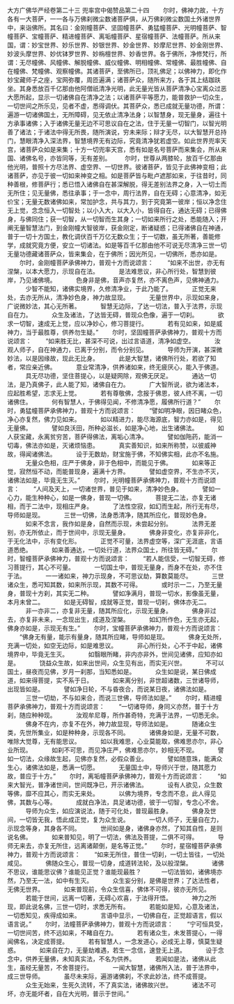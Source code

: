 
大方广佛华严经卷第二十三 兜率宫中偈赞品第二十四
　　尔时，佛神力故，十方各有一大菩萨，一一各与万佛刹微尘数诸菩萨俱，从万佛刹微尘数国土外诸世界中，来诣佛所。其名曰：金刚幢菩萨、坚固幢菩萨、勇猛幢菩萨、光明幢菩萨、智幢菩萨、宝幢菩萨、精进幢菩萨、离垢幢菩萨、星宿幢菩萨、法幢菩萨。所从来国，谓：妙宝世界、妙乐世界、妙银世界、妙金世界、妙摩尼世界、妙金刚世界、妙波头摩世界、妙优钵罗世界、妙栴檀世界、妙香世界。各于佛所，净修梵行，所谓：无尽幢佛、风幢佛、解脱幢佛、威仪幢佛、明相幢佛、常幢佛、最胜幢佛、自在幢佛、梵幢佛、观察幢佛。其诸菩萨，至佛所已，顶礼佛足；以佛神力，即化作妙宝藏师子之座，宝网弥覆，周匝遍满；诸菩萨众，随所来方，各于其上结跏趺坐。其身悉放百千亿那由他阿僧祇清净光明，此无量光皆从菩萨清净心宝离众过恶大愿所起，显示一切诸佛自在清净之法；以诸菩萨平等愿力，能普救护一切众生，一切世间之所乐见，见者不虚，悉得调伏。其菩萨众，悉已成就无量功德，所谓：遍游一切诸佛国土，无所障碍，见无依止清净法身；以智慧身，现无量身，遍往十方承事诸佛；入于诸佛无量无边不可思议自在之法，住于无量一切智门，以智光明善了诸法；于诸法中得无所畏，随所演说，穷未来际；辩才无尽，以大智慧开总持门，慧眼清净入深法界，智慧境界无有边际，究竟清净犹若虚空。如此世界兜率天宫，诸菩萨众如是来集；十方一切兜率天宫，悉有如是名号菩萨而来集会，所从来国、诸佛名号，亦皆同等，无有差别。
　　尔时，世尊从两膝轮，放百千亿那由他光明，普照十方尽法界、虚空界、一切世界。彼诸菩萨，皆见于此佛神变相；此诸菩萨，亦见于彼一切如来神变之相。如是菩萨皆与毗卢遮那如来，于往昔时，同种善根，修菩萨行；悉已悟入诸佛自在甚深解脱，得无差别法界之身，入一切土而无所住；见无量佛，悉往承事；于一念中，周行法界，自在无碍；心意清净，如无价宝；无量无数诸佛如来，常加护念，共与其力，到于究竟第一彼岸；恒以净念住无上觉，念念恒入一切智处；以小入大，以大入小，皆得自在，通达无碍；已得佛身，与佛同住；获一切智，从一切智而生其身；一切如来所行之处，悉能随入；开阐无量智慧法门，到金刚幢大智彼岸，获金刚定，断诸疑惑；已得诸佛自在神通，普于一切十方国土，教化调伏百千万亿无数众生；于一切数，虽无所著，善能修学，成就究竟方便，安立一切诸法。如是等百千亿那由他不可说无尽清净三世一切无量功德藏诸菩萨众，皆来集会，在于佛所；因光所见，一切佛所，悉亦如是。
　　尔时，金刚幢菩萨承佛神力，普观十方而说颂言：
　　“如来不出世，亦无有涅槃，以本大愿力，示现自在法。
　　　是法难思议，非心所行处，智慧到彼岸，乃见诸佛境。
　　　色身非是佛，音声亦复然，亦不离色声，见佛神通力。
　　　少智不能知，诸佛实境界，久修清净业，于此乃能了。
　　　正觉无来处，去亦无所从，清净妙色身，神力故显现。
　　　无量世界中，示现如来身，广说微妙法，其心无所著。
　　　智慧无边际，了达一切法，普入于法界，示现自在力。
　　　众生及诸法，了达皆无碍，普现众色像，遍于一切刹。
　　　欲求一切智，速成无上觉，应以净妙心，修习菩提行。
　　　若有见如来，如是威神力，当于最胜尊，供养勿生疑。”
　　尔时，坚固幢菩萨承佛神力，普观十方而说颂言：
　　“如来胜无比，甚深不可说，出过言语道，清净如虚空。
　　　汝观人师子，自在神通力，已离于分别，而令分别见。
　　　导师为开演，甚深微妙法，以是因缘故，现此无比身。
　　　此是大智慧，诸佛所行处，若欲了知者，常应亲近佛。
　　　意业常清净，供养诸如来，终无疲厌心，能入于佛道。
　　　具无尽功德，坚住菩提心，以是疑网除，观佛无厌足。
　　　通达一切法，是乃真佛子，此人能了知，诸佛自在力。
　　　广大智所说，欲为诸法本，应起胜希望，志求无上觉。
　　　若有尊敬佛，念报于佛恩，彼人终不离，一切诸佛住。
　　　何有智慧人，于佛得见闻，不修清净愿，履佛所行道？”
　　尔时，勇猛幢菩萨承佛神力，普观十方而说颂言：
　　“譬如明净眼，因日睹众色，净心亦复然，佛力见如来。
　　　如以精进力，能尽海源底，智力亦如是，得见无量佛。
　　　譬如良沃田，所种必滋长，如是净心地，出生诸佛法。
　　　如人获宝藏，永离贫穷苦，菩萨得佛法，离垢心清净。
　　　譬如伽陁药，能消一切毒，佛法亦如是，灭诸烦恼患。
　　　真实善知识，如来所称赞，以彼威神故，得闻诸佛法。
　　　设于无数劫，财宝施于佛，不知佛实相，此亦不名施。
　　　无量众色相，庄严于佛身，非于色相中，而能见于佛。
　　　如来等正觉，寂然恒不动，而能普现身，遍满十方界。
　　　譬如虚空界，不生亦不灭，诸佛法如是，毕竟无生灭。”
　　尔时，光明幢菩萨承佛神力，普观十方而说颂言：
　　“人间及天上，一切诸世界，普见于如来，清净妙色身。
　　　譬如一心力，能生种种心，如是一佛身，普现一切佛。
　　　菩提无二法，亦复无诸相，而于二法中，现相庄严身。
　　　了法性空寂，如幻而生起，所行无有尽，导师如是现。
　　　三世一切佛，法身悉清净，随其所应化，普现妙色身。
　　　如来不念言，我作如是身，自然而示现，未尝起分别。
　　　法界无差别，亦无所依止，而于世间中，示现无量身。
　　　佛身非变化，亦复非非化，于无化法中，示有变化形。
　　　正觉不可量，法界虚空等，深广无涯底，言语道悉绝。
　　　如来善通达，一切处行道，法界众国土，所往皆无碍。”
　　尔时，智幢菩萨承佛神力，普观十方而说颂言：
　　“若人能信受，一切智无碍，修习菩提行，其心不可量。
　　　一切国土中，普现无量身，而身不在处，亦不住于法。
　　　一一诸如来，神力示现身，不可思议劫，算数莫能尽。
　　　三世诸众生，悉可知其数，如来所示现，其数不可得。
　　　或时示一二，乃至无量身，普现十方刹，其实无二种。
　　　譬如净满月，普现一切水，影像虽无量，本月未曾二。
　　　如是无碍智，成就等正觉，普现一切刹，佛体亦无二。
　　　非一亦非二，亦复非无量，随其所应化，示现无量身。
　　　佛身非过去，亦复非未来，一念现出生，成道及涅槃。
　　　如幻所作色，无生亦无起，佛身亦如是，示现无有生。”
　　尔时，宝幢菩萨承佛神力，普观十方而说颂言：
　　“佛身无有量，能示有量身，随其所应睹，导师如是现。
　　　佛身无处所，充满一切处，如空无边际，如是难思议。
　　　非心所行处，心不于中起，诸佛境界中，毕竟无生灭。
　　　如翳眼所睹，非内亦非外，世间见诸佛，应知亦如是。
　　　饶益众生故，如来出世间，众生见有出，而实无兴世。
　　　不可以国土，昼夜而见佛，岁月一刹那，当知悉如是。
　　　众生如是说，某日佛成道，如来得菩提，实不系于日。
　　　如来离分别，非世超诸数，三世诸导师，出现皆如是。
　　　譬如净日轮，不与昏夜合，而说某日夜，诸佛法如是。
　　　三世一切劫，不与如来合，而说三世佛，导师法如是。”
　　尔时，精进幢菩萨承佛神力，普观十方而说颂言：
　　“一切诸导师，身同义亦然，普于十方刹，随应种种现。
　　　汝观牟尼尊，所作甚奇特，充满于法界，一切悉无余。
　　　佛身不在内，亦复不在外，神力故显现，导师法如是。
　　　随诸众生类，先世所集业，如是种种身，示现各不同。
　　　诸佛身如是，无量不可数，唯除大觉尊，无有能思议。
　　　如以我难思，心业莫能取，佛难思亦尔，非心业所现。
　　　如刹不可思，而见净庄严，佛难思亦尔，妙相无不现。
　　　譬如一切法，众缘故生起，见佛亦复然，必假众善业。
　　　譬如随意珠，能满众生心，诸佛法如是，悉满一切愿。
　　　无量国土中，导师兴于世，随其愿力故，普应于十方。”
　　尔时，离垢幢菩萨承佛神力，普观十方而说颂言：
　　“如来大智光，普净诸世间，世间既净已，开示诸佛法。
　　　设有人欲见，众生数等佛，靡不应其心，而实无来处。
　　　以佛为境界，专念而不息，此人得见佛，其数与心等。
　　　成就白净法，具足诸功德，彼于一切智，专念心不舍。
　　　导师为众生，如应演说法，随于可化处，普现最胜身。
　　　佛身及世间，一切皆无我，悟此成正觉，复为众生说。
　　　一切人师子，无量自在力，示现念等身，其身各不同。
　　　世间如是身，诸佛身亦然，了知其自性，是则说名佛。
　　　如来普知见，明了一切法，佛法及菩提，二俱不可得。
　　　导师无来去，亦复无所住，远离诸颠倒，是名等正觉。”
　　尔时，星宿幢菩萨承佛神力，普观十方而说颂言：
　　“如来无所住，普住一切刹，一切土皆往，一切处咸见。
　　　佛随众生心，普现一切身，成道转法轮，及以般涅槃。
　　　诸佛不思议，谁能思议佛？谁能见正觉？谁能现最胜？
　　　一切法皆如，诸佛境亦然，乃至无一法，如中有生灭。
　　　众生妄分别，是佛是世界；了达法性者，无佛无世界。
　　　如来普现前，令众生信喜，佛体不可得，彼亦无所见。
　　　若能于世间，远离一切著，无碍心欢喜，于法得开悟。
　　　神力之所现，即此说名佛，三世一切时，求悉无所有。
　　　若能如是知，心意及诸法，一切悉知见，疾得成如来。
　　　言语中显示，一切佛自在，正觉超语言，假以语言说。”
　　尔时，法幢菩萨承佛神力，普观十方而说颂言：
　　“宁可恒具受，一切世间苦，终不远如来，不睹自在力。
　　　若有诸众生，未发菩提心，一得闻佛名，决定成菩提。
　　　若有智慧人，一念发道心，必成无上尊，慎莫生疑惑。
　　　如来自在力，无量劫难遇，若生一念信，速登无上道。
　　　设于念念中，供养无量佛，未知真实法，不名为供养。
　　　若闻如是法，诸佛从此生，虽经无量苦，不舍菩提行。
　　　一闻大智慧，诸佛所入法，普于法界中，成三世导师。
　　　虽尽未来际，遍游诸佛刹，不求此妙法，终不成菩提。
　　　众生无始来，生死久流转，不了真实法，诸佛故兴世。
　　　诸法不可坏，亦无能坏者，自在大光明，普示于世间。”
